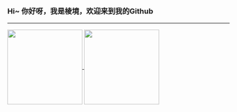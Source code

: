 ### Hi~ 你好呀，我是棱境，欢迎来到我的Github
---
<!--
**superlovelace/superlovelace** is a ✨ _special_ ✨ repository because its `README.md` (this file) appears on your GitHub profile.

Here are some ideas to get you started:

- 🔭 I’m currently working on ...
- 🌱 I’m currently learning ...
- 👯 I’m looking to collaborate on ...
- 🤔 I’m looking for help with ...
- 💬 Ask me about ...
- 📫 How to reach me: ...
- 😄 Pronouns: ...
- ⚡ Fun fact: ...
-->
<a href="https://github.com/superlovelace">
    <img align="center" height="170" src="https://github-readme-stats-sigma-five.vercel.app/api/top-langs/?username=superlovelace&hide=html&layout=compact&theme=holi"/>
</a>
<a href="https://github.com/superlovelace">
    <img align="center" height="170" src="https://github-readme-stats-sigma-five.vercel.app/api/top-langs/?username=superlovelace&layout=compact&theme=holi"/>
</a>

